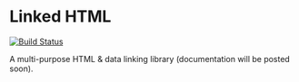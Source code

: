 # Linked HTML

[![Build Status](https://travis-ci.org/smalluban/linked-html.svg?branch=master)](https://travis-ci.org/smalluban/linked-html)

A multi-purpose HTML & data linking library (documentation will be posted soon).
